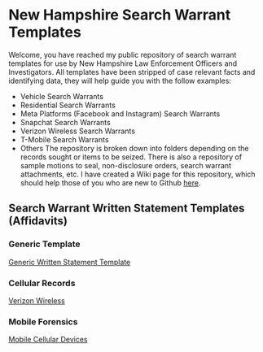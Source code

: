 # New Hampshire Search Warrant Templates
Welcome, you have reached my public repository of search warrant templates for use by New Hampshire Law Enforcement Officers and Investigators. All templates have been stripped of case relevant facts and identifying data, they will help guide you with the follow examples:
- Vehicle Search Warrants
- Residential Search Warrants
- Meta Platforms (Facebook and Instagram) Search Warrants
- Snapchat Search Warrants
- Verizon Wireless Search Warrants
- T-Mobile Search Warrants
- Others
The repository is broken down into folders depending on the records sought or items to be seized.  There is also a repository of sample motions to seal, non-disclosure orders, search warrant attachments, etc.  I have created a Wiki page for this repository, which should help those of you who are new to Github [here](https://github.com/iotdetective/nhsw-templates/wiki).

## Search Warrant Written Statement Templates (Affidavits)

### Generic Template
[Generic Written Statement Template](https://github.com/user-attachments/files/15855564/Written.Statement.Template.docx)

### Cellular Records
[Verizon Wireless](https://github.com/user-attachments/files/15855567/Written.Statement.Template.-.Verizon.docx)

### Mobile Forensics
[Mobile Cellular Devices](https://github.com/user-attachments/files/15855569/Written.Statement.Template.-.Cell.Phone.docx)
